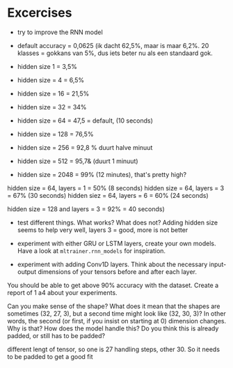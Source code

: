 # Excercises

- try to improve the RNN model
- default accuracy = 0,0625 (ik dacht 62,5%, maar is maar 6,2%. 20 klasses = gokkans van 5%, dus iets beter nu als een standaard gok.

- hidden size 1 = 3,5%
- hidden size = 4 = 6,5%
- hidden size = 16 = 21,5%
- hidden size = 32 = 34%
- hidden size = 64 = 47,5 = default, (10 seconds)
- hidden size = 128 = 76,5%
- hidden size = 256 = 92,8 % duurt halve minuut
- hidden size = 512 = 95,7& (duurt 1 minuut)
- hidden size = 2048 = 99% (12 minutes), that's pretty high?

hidden size = 64, layers = 1 = 50% (8 seconds)
hidden size = 64, layers = 3 = 67% (30 seconds)
hidden siez = 64, layers = 6 = 60% (24 seconds)

hidden size = 128 and layers = 3 = 92% = 40 seconds)

- test different things. What works? What does not?
Adding hidden size seems to help very well, layers 3 = good, more is not better

- experiment with either GRU or LSTM layers, create your own models. Have a look at `mltrainer.rnn_models` for inspiration.
- experiment with adding Conv1D layers. Think about the necessary input-output dimensions of your tensors before and after each layer.

You should be able to get above 90% accuracy with the dataset.
Create a report of 1 a4 about your experiments.



Can you make sense of the shape?
What does it mean that the shapes are sometimes (32, 27, 3), but a second time might look like (32, 30, 3)? In other words, the second (or first, if you insist on starting at 0) dimension changes. Why is that? How does the model handle this? Do you think this is already padded, or still has to be padded?

different lengt of tensor, so one is 27 handling steps, other 30. So it needs to be padded to get a good fit
